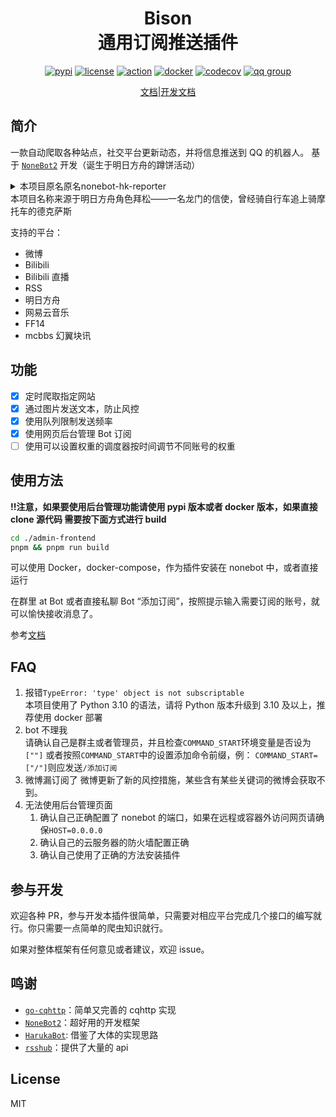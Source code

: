 <div align="center">
<h1>Bison </br>通用订阅推送插件</h1>

[![pypi](https://badgen.net/pypi/v/nonebot-bison)](https://pypi.org/project/nonebot-bison/)
[![license](https://img.shields.io/github/license/felinae98/nonebot-bison)](https://github.com/felinae98/nonebot-bison/blob/main/LICENSE)
[![action](https://img.shields.io/github/actions/workflow/status/felinae98/nonebot-bison/main.yml?branch=main)](https://github.com/felinae98/nonebot-bison/actions/workflows/main.yml)
[![docker](https://img.shields.io/docker/image-size/felinae98/nonebot-bison)](https://hub.docker.com/r/felinae98/nonebot-bison)
[![codecov](https://codecov.io/gh/felinae98/nonebot-bison/branch/main/graph/badge.svg?token=QCFIODJOOA)](https://codecov.io/gh/felinae98/nonebot-bison)
[![qq group](https://img.shields.io/badge/QQ%E7%BE%A4-868610060-orange)](https://qm.qq.com/cgi-bin/qm/qr?k=pXYMGB_e8b6so3QTqgeV6lkKDtEeYE4f&jump_from=webapi)

[文档](https://nonebot-bison.netlify.app)|[开发文档](https://nonebot-bison.netlify.app/dev)

</div>

## 简介

一款自动爬取各种站点，社交平台更新动态，并将信息推送到 QQ 的机器人。
基于 [`NoneBot2`](https://github.com/nonebot/nonebot2) 开发（诞生于明日方舟的蹲饼活动）

<details>
<summary>本项目原名原名nonebot-hk-reporter</summary>

寓意本 Bot 要做全世界跑的最快的搬运机器人，后因名字过于暴力改名

</details>
本项目名称来源于明日方舟角色拜松——一名龙门的信使，曾经骑自行车追上骑摩托车的德克萨斯

支持的平台：

- 微博
- Bilibili
- Bilibili 直播
- RSS
- 明日方舟
- 网易云音乐
- FF14
- mcbbs 幻翼块讯

## 功能

- [x] 定时爬取指定网站
- [x] 通过图片发送文本，防止风控
- [x] 使用队列限制发送频率
- [x] 使用网页后台管理 Bot 订阅
- [ ] 使用可以设置权重的调度器按时间调节不同账号的权重

## 使用方法

**!!注意，如果要使用后台管理功能请使用 pypi 版本或者 docker 版本，如果直接 clone 源代码
需要按下面方式进行 build**

```bash
cd ./admin-frontend
pnpm && pnpm run build
```

可以使用 Docker，docker-compose，作为插件安装在 nonebot 中，或者直接运行

在群里 at Bot 或者直接私聊 Bot “添加订阅”，按照提示输入需要订阅的账号，就可以愉快接收消息了。

参考[文档](https://nonebot-bison.vercel.app/usage/#%E4%BD%BF%E7%94%A8)

## FAQ

1. 报错`TypeError: 'type' object is not subscriptable`  
   本项目使用了 Python 3.10 的语法，请将 Python 版本升级到 3.10 及以上，推荐使用 docker 部署
2. bot 不理我  
   请确认自己是群主或者管理员，并且检查`COMMAND_START`环境变量是否设为`[""]`
   或者按照`COMMAND_START`中的设置添加命令前缀，例：
   `COMMAND_START=["/"]`则应发送`/添加订阅`
3. 微博漏订阅了
   微博更新了新的风控措施，某些含有某些关键词的微博会获取不到。
4. 无法使用后台管理页面
   1. 确认自己正确配置了 nonebot 的端口，如果在远程或容器外访问网页请确保`HOST=0.0.0.0`
   2. 确认自己的云服务器的防火墙配置正确
   3. 确认自己使用了正确的方法安装插件

## 参与开发

欢迎各种 PR，参与开发本插件很简单，只需要对相应平台完成几个接口的编写就行。你只需要一点简单的爬虫知识就行。

如果对整体框架有任何意见或者建议，欢迎 issue。

## 鸣谢

- [`go-cqhttp`](https://github.com/Mrs4s/go-cqhttp)：简单又完善的 cqhttp 实现
- [`NoneBot2`](https://github.com/nonebot/nonebot2)：超好用的开发框架
- [`HarukaBot`](https://github.com/SK-415/HarukaBot/): 借鉴了大体的实现思路
- [`rsshub`](https://github.com/DIYgod/RSSHub)：提供了大量的 api

## License

MIT
